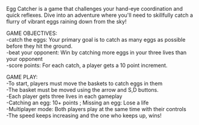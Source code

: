 Egg Catcher is a game that challenges your hand-eye coordination and quick reflexes. Dive into an adventure where you'll need to skillfully catch a flurry of vibrant eggs raining down from the sky!

GAME OBJECTIVES:
<br>
-catch the eggs: Your primary goal is to catch as many eggs as possible before they hit the ground.
<br>
-beat your opponent: Win by catching more eggs in your three lives than your opponent
<br>
-score points: For each catch, a player gets a 10 point increment.

GAME PLAY:
<br>
-To start, players must move the baskets to catch eggs in them
<br>
-The basket must be moved using the arrow and S,D buttons.
<br>
-Each player gets three lives in each gameplay
<br>
-Catching an egg: 10+ points ; Missing an egg: Lose a life
<br>
-Multiplayer mode: Both players play at the same time with their controls
<br>
-The speed keeps increasing and the one who keeps up, wins!

